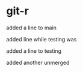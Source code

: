 # git-r
added a line to main

added line while testing was

added a line to testing

added another unmerged